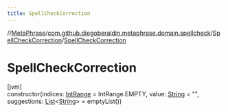 ```yaml
---
title: SpellCheckCorrection
---
```

//[MetaPhrase](../../../index.html)/[com.github.diegoberaldin.metaphrase.domain.spellcheck](../index.html)/[SpellCheckCorrection](index.html)/[SpellCheckCorrection](-spell-check-correction.html)



# SpellCheckCorrection



[jvm]\
constructor(indices: [IntRange](https://kotlinlang.org/api/latest/jvm/stdlib/kotlin.ranges/-int-range/index.html) = IntRange.EMPTY, value: [String](https://kotlinlang.org/api/latest/jvm/stdlib/kotlin/-string/index.html) = &quot;&quot;, suggestions: [List](https://kotlinlang.org/api/latest/jvm/stdlib/kotlin.collections/-list/index.html)&lt;[String](https://kotlinlang.org/api/latest/jvm/stdlib/kotlin/-string/index.html)&gt; = emptyList())




